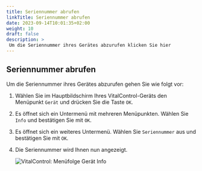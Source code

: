 ```yaml
---
title: Seriennummer abrufen
linkTitle: Seriennummer abrufen
date: 2023-09-14T10:01:35+02:00
weight: 10
draft: false
description: >
 Um die Seriennummer ihres Gerätes abzurufen klicken Sie hier
---
```

## Seriennummer abrufen

Um die Seriennummer ihres Gerätes abzurufen gehen Sie wie folgt vor:

1. Wählen Sie im Hauptbildschirm Ihres VitalControl-Geräts den Menüpunkt `Gerät` und drücken Sie die Taste `OK`.

2. Es öffnet sich ein Untermenü mit mehreren Menüpunkten. Wählen Sie `Info` und bestätigen Sie mit `OK`.

3. Es öffnet sich ein weiteres Untermenü. Wählen Sie `Seriennummer` aus und bestätigen Sie mit `OK`.

4. Die Seriennummer wird Ihnen nun angezeigt.

   ![VitalControl: Menüfolge Gerät Info](../bilder/seriennummer.png "Seriennummer abrufen")
